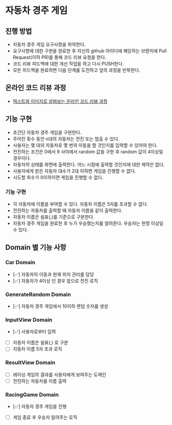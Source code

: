 # 자동차 경주 게임
## 진행 방법
* 자동차 경주 게임 요구사항을 파악한다.
* 요구사항에 대한 구현을 완료한 후 자신의 github 아이디에 해당하는 브랜치에 Pull Request(이하 PR)를 통해 코드 리뷰 요청을 한다.
* 코드 리뷰 피드백에 대한 개선 작업을 하고 다시 PUSH한다.
* 모든 피드백을 완료하면 다음 단계를 도전하고 앞의 과정을 반복한다.

## 온라인 코드 리뷰 과정
* [텍스트와 이미지로 살펴보는 온라인 코드 리뷰 과정](https://github.com/next-step/nextstep-docs/tree/master/codereview)

## 기능 구현
* 초간단 자동차 경주 게임을 구현한다.
* 주어진 횟수 동안 n대의 자동차는 전진 또는 멈출 수 있다.
* 사용자는 몇 대의 자동차로 몇 번의 이동을 할 것인지를 입력할 수 있어야 한다.
* 전진하는 조건은 0에서 9 사이에서 random 값을 구한 후 random 값이 4이상일 경우이다.
* 자동차의 상태를 화면에 출력한다. 어느 시점에 출력할 것인지에 대한 제약은 없다.
* 사용자에게 받은 자동차 대수가 2대 이하면 게임을 진행할 수 없다.
* 시도할 회수가 0이하이면 게임을 진행할 수 없다.

### 기능 구현
* 각 자동차에 이름을 부여할 수 있다. 자동차 이름은 5자를 초과할 수 없다.
* 전진하는 자동차를 출력할 때 자동차 이름을 같이 출력한다.
* 자동차 이름은 쉼표(,)를 기준으로 구분한다.
* 자동차 경주 게임을 완료한 후 누가 우승했는지를 알려준다. 우승자는 한명 이상일 수 있다.

## Domain 별 기능 사항

### Car Domain
- [✅] 자동차의 이동과 현재 위치 관리를 담당
- [✅] 자동차가 4이상 인 경우 앞으로 전진 로직

### GenerateRandom Domain
- [✅] 자동차 경주 게임에서 10이하 랜덤 숫자를 생성

### InputView Domain
- [✅] 사용자로부터 입력
- [ ] 자동차 이름은 쉼표(,) 로 구분
- [ ] 자동차 이름 5자 초과 로직

### ResultView Domain
- [ ] 레이싱 게임의 결과를 사용자에게 보여주는 도메인
- [ ] 전진하는 자동차를 이름 출력 

### RacingGame Domain
- [✅] 자동차 경주 게임을 진행
- [ ] 게임 종료 후 우승자 알려주는 로직
